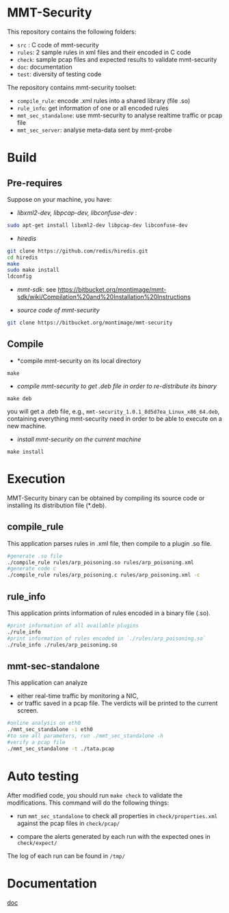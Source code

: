 # MMT-Security

This repository contains the following folders:

- `src` : C code of mmt-security
- `rules`: 2 sample rules in xml files and their encoded in C code
- `check`: sample pcap files and expected results to validate mmt-security
- `doc`: documentation
- `test`: diversity of testing code

The repository contains mmt-security toolset:

- `compile_rule`: encode .xml rules into a shared library (file .so)
- `rule_info`: get information of one or all encoded rules
- `mmt_sec_standalone`: use mmt-security to analyse realtime traffic or pcap file
- `mmt_sec_server`: analyse meta-data sent by mmt-probe

# Build

## Pre-requires

Suppose on your machine, you have:

- *libxml2-dev, libpcap-dev, libconfuse-dev* : 

```bash
sudo apt-get install libxml2-dev libpcap-dev libconfuse-dev
```

- *hiredis*

```bash
git clone https://github.com/redis/hiredis.git
cd hiredis
make
sudo make install
ldconfig
```

- *mmt-sdk*: see https://bitbucket.org/montimage/mmt-sdk/wiki/Compilation%20and%20Installation%20Instructions

- *source code of mmt-security* 

```bash
git clone https://bitbucket.org/montimage/mmt-security
```

## Compile


- *compile mmt-security on its local directory
```
make
```

- *compile mmt-security to get .deb file in order to re-distribute its binary*

```
make deb
```

you will get a .deb file, e.g., `mmt-security_1.0.1_8d5d7ea_Linux_x86_64.deb`, containing everything mmt-security need in order to be able to execute on a new machine.

- *install mmt-security on the current machine*

```
make install
```

# Execution

MMT-Security binary can be obtained by compiling its source code or installing its distribution file (*.deb).

## compile_rule
This application parses rules in .xml file, then compile to a plugin .so file.

```bash
#generate .so file
./compile_rule rules/arp_poisoning.so rules/arp_poisoning.xml
#generate code c
./compile_rule rules/arp_poisoning.c rules/arp_poisoning.xml -c
```

## rule_info

This application prints information of rules encoded in a binary file (.so).

```bash
#print information of all available plugins
./rule_info
#print information of rules encoded in `./rules/arp_poisoning.so`
./rule_info ./rules/arp_poisoning.so
```

## mmt-sec-standalone

This application can analyze
 
- either real-time traffic by monitoring a NIC,
- or traffic saved in a pcap file. The verdicts will be printed to the current screen.

```bash
#online analysis on eth0
./mmt_sec_standalone -i eth0
#to see all parameters, run ./mmt_sec_standalone -h
#verify a pcap file
./mmt_sec_standalone -t ./tata.pcap
```

# Auto testing

After modified code, you should run `make check` to validate the modifications.
This command will do the following things:

- run `mmt_sec_standalone` to check all properties in `check/properties.xml`
against the pcap files in `check/pcap/`

- compare the alerts generated by each run with the expected ones in `check/expect/`

The log of each run can be found in `/tmp/` 

# Documentation

[doc](doc/)